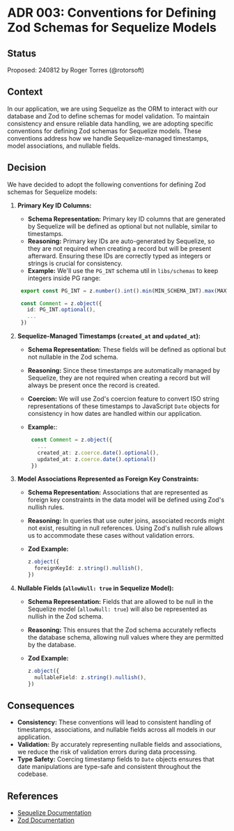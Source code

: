 # ADR 003: Conventions for Defining Zod Schemas for Sequelize Models

## Status

Proposed: 240812 by Roger Torres (@rotorsoft)

## Context

In our application, we are using Sequelize as the ORM to interact with our database and Zod to define schemas for model validation. To maintain consistency and ensure reliable data handling, we are adopting specific conventions for defining Zod schemas for Sequelize models. These conventions address how we handle Sequelize-managed timestamps, model associations, and nullable fields.

## Decision

We have decided to adopt the following conventions for defining Zod schemas for Sequelize models:

1. **Primary Key ID Columns:**
    - **Schema Representation:** Primary key ID columns that are generated by Sequelize will be defined as optional but not nullable, similar to timestamps.
    - **Reasoning:** Primary key IDs are auto-generated by Sequelize, so they are not required when creating a record but will be present afterward. Ensuring these IDs are correctly typed as integers or strings is crucial for consistency.
    - **Example:** We'll use the `PG_INT` schema util in `libs/schemas` to keep integers inside PG range:

     ```typescript
      export const PG_INT = z.number().int().min(MIN_SCHEMA_INT).max(MAX_SCHEMA_INT);

      const Comment = z.object({
        id: PG_INT.optional(),
        ...
      })
      ```

2. **Sequelize-Managed Timestamps (`created_at` and `updated_at`):**
   - **Schema Representation:** These fields will be defined as optional but not nullable in the Zod schema.
   - **Reasoning:** Since these timestamps are automatically managed by Sequelize, they are not required when creating a record but will always be present once the record is created.
   - **Coercion:** We will use Zod's coercion feature to convert ISO string representations of these timestamps to JavaScript `Date` objects for consistency in how dates are handled within our application.
   - **Example:**:

     ```typescript
      const Comment = z.object({
        ...
        created_at: z.coerce.date().optional(),
        updated_at: z.coerce.date().optional()
      })
     ```

3. **Model Associations Represented as Foreign Key Constraints:**
   - **Schema Representation:** Associations that are represented as foreign key constraints in the data model will be defined using Zod's nullish rules.
   - **Reasoning:** In queries that use outer joins, associated records might not exist, resulting in null references. Using Zod's nullish rule allows us to accommodate these cases without validation errors.
   - **Zod Example:**

     ```typescript
     z.object({
       foreignKeyId: z.string().nullish(),
     })
     ```

4. **Nullable Fields (`allowNull: true` in Sequelize Model):**
   - **Schema Representation:** Fields that are allowed to be null in the Sequelize model (`allowNull: true`) will also be represented as nullish in the Zod schema.
   - **Reasoning:** This ensures that the Zod schema accurately reflects the database schema, allowing null values where they are permitted by the database.
   - **Zod Example:**

     ```typescript
     z.object({
       nullableField: z.string().nullish(),
     })
     ```

## Consequences

- **Consistency:** These conventions will lead to consistent handling of timestamps, associations, and nullable fields across all models in our application.
- **Validation:** By accurately representing nullable fields and associations, we reduce the risk of validation errors during data processing.
- **Type Safety:** Coercing timestamp fields to `Date` objects ensures that date manipulations are type-safe and consistent throughout the codebase.

## References

- [Sequelize Documentation](https://sequelize.org/)
- [Zod Documentation](https://zod.dev/)
